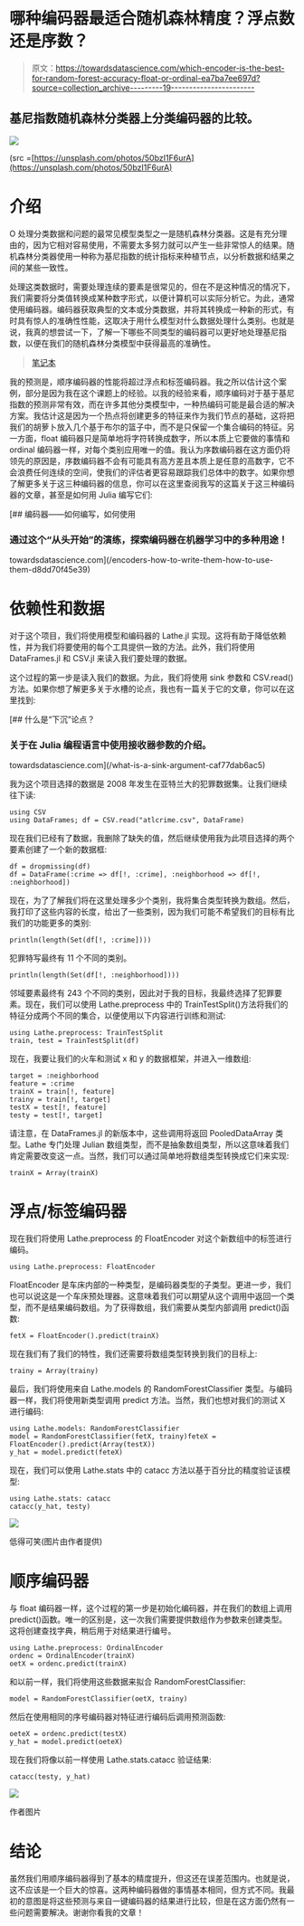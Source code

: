 # 哪种编码器最适合随机森林精度？浮点数还是序数？

> 原文：<https://towardsdatascience.com/which-encoder-is-the-best-for-random-forest-accuracy-float-or-ordinal-ea7ba7ee697d?source=collection_archive---------19----------------------->

## 基尼指数随机森林分类器上分类编码器的比较。

![](img/58dc8f4781ff09e0aa7b61e5cc047d81.png)

(src =[https://unsplash.com/photos/50bzI1F6urA](https://unsplash.com/photos/50bzI1F6urA)

# 介绍

O 处理分类数据和问题的最常见模型类型之一是随机森林分类器。这是有充分理由的，因为它相对容易使用，不需要太多努力就可以产生一些非常惊人的结果。随机森林分类器使用一种称为基尼指数的统计指标来种植节点，以分析数据和结果之间的某些一致性。

处理这类数据时，需要处理连续的要素是很常见的，但在不是这种情况的情况下，我们需要将分类值转换成某种数字形式，以便计算机可以实际分析它。为此，通常使用编码器。编码器获取典型的文本或分类数据，并将其转换成一种新的形式，有时具有惊人的准确性性能，这取决于用什么模型对什么数据处理什么类别。也就是说，我真的想尝试一下，了解一下哪些不同类型的编码器可以更好地处理基尼指数，以便在我们的随机森林分类模型中获得最高的准确性。

> [笔记本](https://github.com/emmettgb/Lathe-Books/blob/main/models/Gini%20Encoder%20Comparison%20(0.1.7).ipynb)

我的预测是，顺序编码器的性能将超过浮点和标签编码器。我之所以估计这个案例，部分是因为我在这个课题上的经验。以我的经验来看，顺序编码对于基于基尼指数的预测非常有效，而在许多其他分类模型中，一种热编码可能是最合适的解决方案。我估计这是因为一个热点将创建更多的特征来作为我们节点的基础，这将把我们的胡萝卜放入几个基于布尔的篮子中，而不是只保留一个集合编码的特征。另一方面，float 编码器只是简单地将字符转换成数字，所以本质上它要做的事情和 ordinal 编码器一样，对每个类别应用唯一的值。我认为序数编码器在这方面仍将领先的原因是，序数编码器不会有可能具有高方差且本质上是任意的高数字，它不会浪费任何连续的空间，使我们的评估者更容易跟踪我们总体中的数字。如果你想了解更多关于这三种编码器的信息，你可以在这里查阅我写的这篇关于这三种编码器的文章，甚至是如何用 Julia 编写它们:

[](/encoders-how-to-write-them-how-to-use-them-d8dd70f45e39) [## 编码器——如何编写，如何使用

### 通过这个“从头开始”的演练，探索编码器在机器学习中的多种用途！

towardsdatascience.com](/encoders-how-to-write-them-how-to-use-them-d8dd70f45e39) 

# 依赖性和数据

对于这个项目，我们将使用模型和编码器的 Lathe.jl 实现。这将有助于降低依赖性，并为我们将要使用的每个工具提供一致的方法。此外，我们将使用 DataFrames.jl 和 CSV.jl 来读入我们要处理的数据。

这个过程的第一步是读入我们的数据。为此，我们将使用 sink 参数和 CSV.read()方法。如果你想了解更多关于水槽的论点，我也有一篇关于它的文章，你可以在这里找到:

[](/what-is-a-sink-argument-caf77dab6ac5) [## 什么是“下沉”论点？

### 关于在 Julia 编程语言中使用接收器参数的介绍。

towardsdatascience.com](/what-is-a-sink-argument-caf77dab6ac5) 

我为这个项目选择的数据是 2008 年发生在亚特兰大的犯罪数据集。让我们继续往下读:

```
using CSV
using DataFrames; df = CSV.read("atlcrime.csv", DataFrame)
```

现在我们已经有了数据，我删除了缺失的值，然后继续使用我为此项目选择的两个要素创建了一个新的数据框:

```
df = dropmissing(df)
df = DataFrame(:crime => df[!, :crime], :neighborhood => df[!, :neighborhood])
```

现在，为了了解我们将在这里处理多少个类别，我将集合类型转换为数组。然后，我打印了这些内容的长度，给出了一些类别，因为我们可能不希望我们的目标有比我们的功能更多的类别:

```
println(length(Set(df[!, :crime])))
```

犯罪特写最终有 11 个不同的类别。

```
println(length(Set(df[!, :neighborhood])))
```

邻域要素最终有 243 个不同的类别，因此对于我的目标，我最终选择了犯罪要素。现在，我们可以使用 Lathe.preprocess 中的 TrainTestSplit()方法将我们的特征分成两个不同的集合，以便使用以下内容进行训练和测试:

```
using Lathe.preprocess: TrainTestSplit
train, test = TrainTestSplit(df)
```

现在，我要让我们的火车和测试 x 和 y 的数据框架，并进入一维数组:

```
target = :neighborhood
feature = :crime
trainX = train[!, feature]
trainy = train[!, target]
testX = test[!, feature]
testy = test[!, target]
```

请注意，在 DataFrames.jl 的新版本中，这些调用将返回 PooledDataArray 类型。Lathe 专门处理 Julian 数组类型，而不是抽象数组类型，所以这意味着我们肯定需要改变这一点。当然，我们可以通过简单地将数组类型转换成它们来实现:

```
trainX = Array(trainX)
```

# 浮点/标签编码器

现在我们将使用 Lathe.preprocess 的 FloatEncoder 对这个新数组中的标签进行编码。

```
using Lathe.preprocess: FloatEncoder
```

FloatEncoder 是车床内部的一种类型，是编码器类型的子类型。更进一步，我们也可以说这是一个车床预处理器。这意味着我们可以期望从这个调用中返回一个类型，而不是结果编码数组。为了获得数组，我们需要从类型内部调用 predict()函数:

```
fetX = FloatEncoder().predict(trainX)
```

现在我们有了我们的特性，我们还需要将数组类型转换到我们的目标上:

```
trainy = Array(trainy)
```

最后，我们将使用来自 Lathe.models 的 RandomForestClassifier 类型。与编码器一样，我们将使用新类型调用 predict 方法。当然，我们也想对我们的测试 X 进行编码:

```
using Lathe.models: RandomForestClassifier
model = RandomForestClassifier(fetX, trainy)feteX = FloatEncoder().predict(Array(testX))
y_hat = model.predict(feteX)
```

现在，我们可以使用 Lathe.stats 中的 catacc 方法以基于百分比的精度验证该模型:

```
using Lathe.stats: catacc
catacc(y_hat, testy)
```

![](img/2b4c81d1240b639f0b0f104f593a73ee.png)

低得可笑(图片由作者提供)

# 顺序编码器

与 float 编码器一样，这个过程的第一步是初始化编码器，并在我们的数组上调用 predict()函数。唯一的区别是，这一次我们需要提供数组作为参数来创建类型。这将创建查找字典，稍后用于对结果进行编号。

```
using Lathe.preprocess: OrdinalEncoder
ordenc = OrdinalEncoder(trainX)
oetX = ordenc.predict(trainX)
```

和以前一样，我们将使用这些数据来拟合 RandomForestClassifier:

```
model = RandomForestClassifier(oetX, trainy)
```

然后在使用相同的序号编码器对特征进行编码后调用预测函数:

```
oeteX = ordenc.predict(testX)
y_hat = model.predict(oeteX)
```

现在我们将像以前一样使用 Lathe.stats.catacc 验证结果:

```
catacc(testy, y_hat)
```

![](img/a5c3c9fb79b23df801214d1335bb12f3.png)

作者图片

# 结论

虽然我们用顺序编码器得到了基本的精度提升，但这还在误差范围内。也就是说，这不应该是一个巨大的惊喜。这两种编码器做的事情基本相同，但方式不同。我最初的意图是将这些预测与来自一键编码器的结果进行比较，但是在这方面仍然有一些问题需要解决。谢谢你看我的文章！